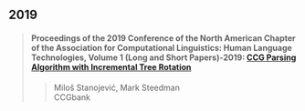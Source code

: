 ## 2019  

>#### Proceedings of the 2019 Conference of the North American Chapter of the Association for Computational Linguistics: Human Language Technologies, Volume 1 (Long and Short Papers)-2019: [CCG Parsing Algorithm with Incremental Tree Rotation](./paper/N19-1020.pdf)  
>> Miloš Stanojević, Mark Steedman  
>> CCGbank  

